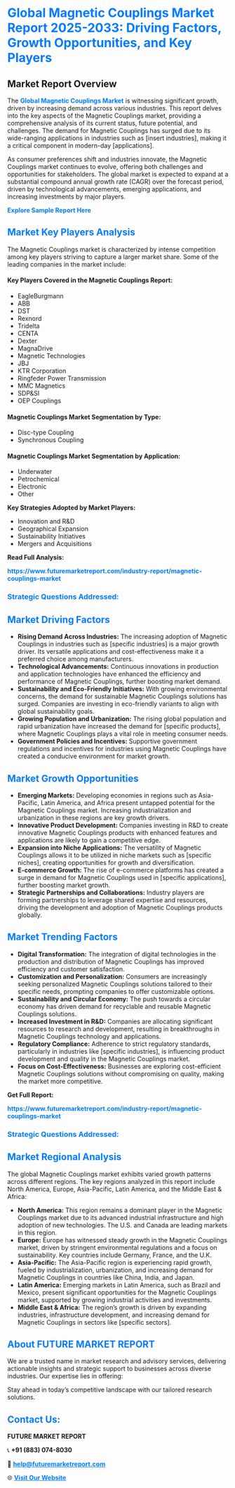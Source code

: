 <h1 style="color: #007BFF;">Global Magnetic Couplings Market Report 2025-2033: Driving Factors, Growth Opportunities, and Key Players</h1>

<section id="overview">
<h2>Market Report Overview</h2>
<p>The <a href="https://www.futuremarketreport.com/industry-report/magnetic-couplings-market" style="color: #007BFF; text-decoration: none;"><strong>Global Magnetic Couplings Market</strong></a> is witnessing significant growth, driven by increasing demand across various industries. This report delves into the key aspects of the Magnetic Couplings market, providing a comprehensive analysis of its current status, future potential, and challenges. The demand for Magnetic Couplings has surged due to its wide-ranging applications in industries such as [insert industries], making it a critical component in modern-day [applications].</p>
<p>As consumer preferences shift and industries innovate, the Magnetic Couplings market continues to evolve, offering both challenges and opportunities for stakeholders. The global market is expected to expand at a substantial compound annual growth rate (CAGR) over the forecast period, driven by technological advancements, emerging applications, and increasing investments by major players.</p>
</section>

<section id="overview">
<p><a href="https://www.futuremarketreport.com/request-sample/reportId=101683" style="color: #007BFF; text-decoration: none;"><strong>Explore Sample Report Here</strong></a></p>
</section>

<section id="key-players">
<h2 style="color: #007BFF;">Market Key Players Analysis</h2>
<p>The Magnetic Couplings market is characterized by intense competition among key players striving to capture a larger market share. Some of the leading companies in the market include:</p>
<h4>Key Players Covered in the Magnetic Couplings Report:</h4>
<ul><li>EagleBurgmann</li><li>ABB</li><li>DST</li><li>Rexnord</li><li>Tridelta</li><li>CENTA</li><li>Dexter</li><li>MagnaDrive</li><li>Magnetic Technologies</li><li>JBJ</li><li>KTR Corporation</li><li>Ringfeder Power Transmission</li><li>MMC Magnetics</li><li>SDP&amp;SI</li><li>OEP Couplings</li></ul>
<h4>Magnetic Couplings Market Segmentation by Type:</h4>
<ul><li>Disc-type Coupling</li><li>Synchronous Coupling</li></ul>

<h4>Magnetic Couplings Market Segmentation by Application:</h4>
<ul><li>Underwater</li><li>Petrochemical</li><li>Electronic</li><li>Other</li></ul>
<p><strong>Key Strategies Adopted by Market Players:</strong></p>
<ul>
<li>Innovation and R&D</li>
<li>Geographical Expansion</li>
<li>Sustainability Initiatives</li>
<li>Mergers and Acquisitions</li>
</ul>
</section>

<section>
<p><strong>Read Full Analysis: </strong></p><a href="https://www.futuremarketreport.com/industry-report/magnetic-couplings-market" style="color: #007BFF; text-decoration: none;"><strong>https://www.futuremarketreport.com/industry-report/magnetic-couplings-market</strong></a>
<h3 style="color: #007BFF;">Strategic Questions Addressed:</h3>
</section>

<section id="driving-factors">
<h2 style="color: #007BFF;">Market Driving Factors</h2>
<ul>
<li><strong>Rising Demand Across Industries:</strong> The increasing adoption of Magnetic Couplings in industries such as [specific industries] is a major growth driver. Its versatile applications and cost-effectiveness make it a preferred choice among manufacturers.</li>
<li><strong>Technological Advancements:</strong> Continuous innovations in production and application technologies have enhanced the efficiency and performance of Magnetic Couplings, further boosting market demand.</li>
<li><strong>Sustainability and Eco-Friendly Initiatives:</strong> With growing environmental concerns, the demand for sustainable Magnetic Couplings solutions has surged. Companies are investing in eco-friendly variants to align with global sustainability goals.</li>
<li><strong>Growing Population and Urbanization:</strong> The rising global population and rapid urbanization have increased the demand for [specific products], where Magnetic Couplings plays a vital role in meeting consumer needs.</li>
<li><strong>Government Policies and Incentives:</strong> Supportive government regulations and incentives for industries using Magnetic Couplings have created a conducive environment for market growth.</li>
</ul>
</section>

<section id="growth-opportunities">
<h2 style="color: #007BFF;">Market Growth Opportunities</h2>
<ul>
<li><strong>Emerging Markets:</strong> Developing economies in regions such as Asia-Pacific, Latin America, and Africa present untapped potential for the Magnetic Couplings market. Increasing industrialization and urbanization in these regions are key growth drivers.</li>
<li><strong>Innovative Product Development:</strong> Companies investing in R&D to create innovative Magnetic Couplings products with enhanced features and applications are likely to gain a competitive edge.</li>
<li><strong>Expansion into Niche Applications:</strong> The versatility of Magnetic Couplings allows it to be utilized in niche markets such as [specific niches], creating opportunities for growth and diversification.</li>
<li><strong>E-commerce Growth:</strong> The rise of e-commerce platforms has created a surge in demand for Magnetic Couplings used in [specific applications], further boosting market growth.</li>
<li><strong>Strategic Partnerships and Collaborations:</strong> Industry players are forming partnerships to leverage shared expertise and resources, driving the development and adoption of Magnetic Couplings products globally.</li>
</ul>
</section>

<section id="trending-factors">
<h2 style="color: #007BFF;">Market Trending Factors</h2>
<ul>
<li><strong>Digital Transformation:</strong> The integration of digital technologies in the production and distribution of Magnetic Couplings has improved efficiency and customer satisfaction.</li>
<li><strong>Customization and Personalization:</strong> Consumers are increasingly seeking personalized Magnetic Couplings solutions tailored to their specific needs, prompting companies to offer customizable options.</li>
<li><strong>Sustainability and Circular Economy:</strong> The push towards a circular economy has driven demand for recyclable and reusable Magnetic Couplings solutions.</li>
<li><strong>Increased Investment in R&D:</strong> Companies are allocating significant resources to research and development, resulting in breakthroughs in Magnetic Couplings technology and applications.</li>
<li><strong>Regulatory Compliance:</strong> Adherence to strict regulatory standards, particularly in industries like [specific industries], is influencing product development and quality in the Magnetic Couplings market.</li>
<li><strong>Focus on Cost-Effectiveness:</strong> Businesses are exploring cost-efficient Magnetic Couplings solutions without compromising on quality, making the market more competitive.</li>
</ul>
</section>

<section>
<p><strong>Get Full Report: </strong></p><a href="https://www.futuremarketreport.com/industry-report/magnetic-couplings-market" style="color: #007BFF; text-decoration: none;"><strong>https://www.futuremarketreport.com/industry-report/magnetic-couplings-market</strong></a>
<h3 style="color: #007BFF;">Strategic Questions Addressed:</h3>
</section>


<section id="regional-analysis">
<h2 style="color: #007BFF;">Market Regional Analysis</h2>
<p>The global Magnetic Couplings market exhibits varied growth patterns across different regions. The key regions analyzed in this report include North America, Europe, Asia-Pacific, Latin America, and the Middle East & Africa:</p>
<ul>
<li><strong>North America:</strong> This region remains a dominant player in the Magnetic Couplings market due to its advanced industrial infrastructure and high adoption of new technologies. The U.S. and Canada are leading markets in this region.</li>
<li><strong>Europe:</strong> Europe has witnessed steady growth in the Magnetic Couplings market, driven by stringent environmental regulations and a focus on sustainability. Key countries include Germany, France, and the U.K.</li>
<li><strong>Asia-Pacific:</strong> The Asia-Pacific region is experiencing rapid growth, fueled by industrialization, urbanization, and increasing demand for Magnetic Couplings in countries like China, India, and Japan.</li>
<li><strong>Latin America:</strong> Emerging markets in Latin America, such as Brazil and Mexico, present significant opportunities for the Magnetic Couplings market, supported by growing industrial activities and investments.</li>
<li><strong>Middle East & Africa:</strong> The region’s growth is driven by expanding industries, infrastructure development, and increasing demand for Magnetic Couplings in sectors like [specific sectors].</li>
</ul>
</section>

<footer>
<h2 style="color: #007BFF;">About FUTURE MARKET REPORT</h2>
<p>We are a trusted name in market research and advisory services, delivering actionable insights and strategic support to businesses across diverse industries. Our expertise lies in offering:</p>

<p>Stay ahead in today’s competitive landscape with our tailored research solutions.</p>

<h2 style="color: #007BFF;">Contact Us:</h2>
<p><strong>FUTURE MARKET REPORT</strong></p>
<p>📞 <strong>+91 (883) 074-8030</strong></p>
<p>📧 <strong><a href="mailto:help@futuremarketreport.com" style="color: #007BFF;">help@futuremarketreport.com</a></strong></p>
<p>🌐 <strong><a href="https://www.futuremarketreport.com/" style="color: #007BFF;">Visit Our Website</a></strong></p>
</footer>